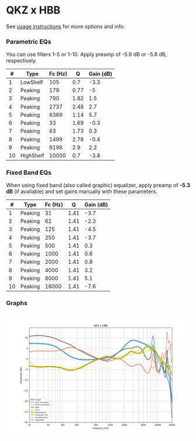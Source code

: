 # QKZ x HBB
See [usage instructions](https://github.com/jaakkopasanen/AutoEq#usage) for more options and info.

### Parametric EQs
You can use filters 1-5 or 1-10. Apply preamp of -5.9 dB or -5.8 dB, respectively.

|   # | Type      |   Fc (Hz) |    Q |   Gain (dB) |
|-----|-----------|-----------|------|-------------|
|   1 | LowShelf  |       105 | 0.7  |        -3.3 |
|   2 | Peaking   |       179 | 0.77 |        -5   |
|   3 | Peaking   |       790 | 1.82 |         1.5 |
|   4 | Peaking   |      2737 | 2.48 |         2.7 |
|   5 | Peaking   |      6369 | 1.14 |         5.7 |
|   6 | Peaking   |        33 | 1.69 |        -0.3 |
|   7 | Peaking   |        63 | 1.73 |         0.3 |
|   8 | Peaking   |      1499 | 2.78 |        -0.4 |
|   9 | Peaking   |      9198 | 2.9  |         2.2 |
|  10 | HighShelf |     10000 | 0.7  |        -3.8 |

### Fixed Band EQs
When using fixed band (also called graphic) equalizer, apply preamp of **-5.3 dB** (if available) and set gains manually with these parameters.

|   # | Type    |   Fc (Hz) |    Q |   Gain (dB) |
|-----|---------|-----------|------|-------------|
|   1 | Peaking |        31 | 1.41 |        -3.7 |
|   2 | Peaking |        62 | 1.41 |        -2.3 |
|   3 | Peaking |       125 | 1.41 |        -4.5 |
|   4 | Peaking |       250 | 1.41 |        -3.7 |
|   5 | Peaking |       500 | 1.41 |         0.3 |
|   6 | Peaking |      1000 | 1.41 |         0.6 |
|   7 | Peaking |      2000 | 1.41 |         0.8 |
|   8 | Peaking |      4000 | 1.41 |         3.2 |
|   9 | Peaking |      8000 | 1.41 |         5.1 |
|  10 | Peaking |     16000 | 1.41 |        -7.6 |

### Graphs
![](./QKZ%20x%20HBB.png)
